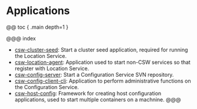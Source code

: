 # Applications

@@ toc { .main depth=1 }

@@@ index
* [csw-cluster-seed](../apps/cswclusterseed.md): Start a cluster seed application, required for running the Location Service.
* [csw-location-agent](../apps/cswlocationagent.md): Application used to start non-CSW services so that register with Location Service.
* [csw-config-server](../apps/cswonfigserverapp.md): Start a Configuration Service SVN repository.
* [csw-config-client-cli](../apps/cswconfigclientcli.md): Application to perform administrative functions on the Configuration Service.
* [csw-host-config](../apps/hostconfig.md): Framework for creating host configuration applications, used to start multiple containers on a machnine.
@@@